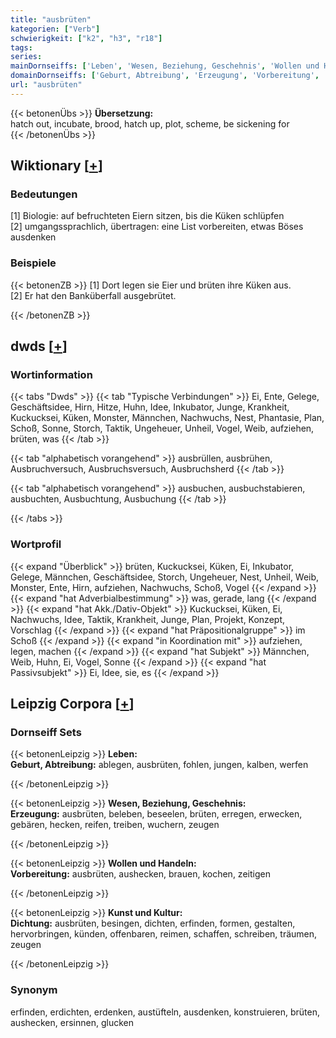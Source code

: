 ```yaml
---
title: "ausbrüten"
kategorien: ["Verb"]
schwierigkeit: ["k2", "h3", "r18"]
tags:
series:
mainDornseiffs: ['Leben', 'Wesen, Beziehung, Geschehnis', 'Wollen und Handeln', 'Kunst und Kultur']
domainDornseiffs: ['Geburt, Abtreibung', 'Erzeugung', 'Vorbereitung', 'Dichtung']
url: "ausbrüten"
---
```


{{< betonenÜbs >}}
**Übersetzung:**  
hatch out, incubate, brood, hatch up, plot, scheme, be sickening for  
{{< /betonenÜbs >}}

## Wiktionary [[+](https://de.wiktionary.org/wiki/ausbrüten)]

### Bedeutungen
[1] Biologie: auf befruchteten Eiern sitzen, bis die Küken schlüpfen  
[2] umgangssprachlich, übertragen: eine List vorbereiten, etwas Böses ausdenken  

### Beispiele
{{< betonenZB >}}
[1] Dort legen sie Eier und brüten ihre Küken aus.  
[2] Er hat den Banküberfall ausgebrütet.  

{{< /betonenZB >}}


## dwds [[+](https://www.dwds.de/wb/ausbrüten)]

### Wortinformation
{{< tabs "Dwds" >}}
{{< tab "Typische Verbindungen" >}}
Ei, Ente, Gelege, Geschäftsidee, Hirn, Hitze, Huhn, Idee, Inkubator, Junge, Krankheit, Kuckucksei, Küken, Monster, Männchen, Nachwuchs, Nest, Phantasie, Plan, Schoß, Sonne, Storch, Taktik, Ungeheuer, Unheil, Vogel, Weib, aufziehen, brüten, was
{{< /tab >}}

{{< tab "alphabetisch vorangehend" >}}
ausbrüllen, ausbrühen, Ausbruchversuch, Ausbruchsversuch, Ausbruchsherd
{{< /tab >}}

{{< tab "alphabetisch vorangehend" >}}
ausbuchen, ausbuchstabieren, ausbuchten, Ausbuchtung, Ausbuchung
{{< /tab >}}

{{< /tabs >}}

### Wortprofil
{{< expand "Überblick" >}} brüten, Kuckucksei, Küken, Ei, Inkubator, Gelege, Männchen, Geschäftsidee, Storch, Ungeheuer, Nest, Unheil, Weib, Monster, Ente, Hirn, aufziehen, Nachwuchs, Schoß, Vogel {{< /expand >}}
{{< expand "hat Adverbialbestimmung" >}} was, gerade, lang {{< /expand >}}
{{< expand "hat Akk./Dativ-Objekt" >}} Kuckucksei, Küken, Ei, Nachwuchs, Idee, Taktik, Krankheit, Junge, Plan, Projekt, Konzept, Vorschlag {{< /expand >}}
{{< expand "hat Präpositionalgruppe" >}} im Schoß {{< /expand >}}
{{< expand "in Koordination mit" >}} aufziehen, legen, machen {{< /expand >}}
{{< expand "hat Subjekt" >}} Männchen, Weib, Huhn, Ei, Vogel, Sonne {{< /expand >}}
{{< expand "hat Passivsubjekt" >}} Ei, Idee, sie, es {{< /expand >}}

## Leipzig Corpora [[+](https://corpora.uni-leipzig.de/en/res?word=ausbrüten&corpusId=deu_newscrawl-public_2018)]

### Dornseiff Sets
{{< betonenLeipzig >}}
**Leben:**  
**Geburt, Abtreibung:** ablegen, ausbrüten, fohlen, jungen, kalben, werfen  

{{< /betonenLeipzig >}}


{{< betonenLeipzig >}}
**Wesen, Beziehung, Geschehnis:**  
**Erzeugung:** ausbrüten, beleben, beseelen, brüten, erregen, erwecken, gebären, hecken, reifen, treiben, wuchern, zeugen  

{{< /betonenLeipzig >}}


{{< betonenLeipzig >}}
**Wollen und Handeln:**  
**Vorbereitung:** ausbrüten, aushecken, brauen, kochen, zeitigen  

{{< /betonenLeipzig >}}


{{< betonenLeipzig >}}
**Kunst und Kultur:**  
**Dichtung:** ausbrüten, besingen, dichten, erfinden, formen, gestalten, hervorbringen, künden, offenbaren, reimen, schaffen, schreiben, träumen, zeugen  

{{< /betonenLeipzig >}}

### Synonym
erfinden, erdichten, erdenken, austüfteln, ausdenken, konstruieren, brüten, aushecken, ersinnen, glucken

